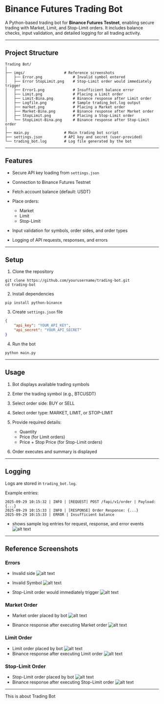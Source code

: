# Binance Futures Trading Bot

A Python-based trading bot for **Binance Futures Testnet**, enabling secure trading with Market, Limit, and Stop-Limit orders. It includes balance checks, input validation, and detailed logging for all trading activity.

---

## Project Structure

```
Trading Bot/
│
├── imgs/                  # Reference screenshots
│   ├── Error.png              # Invalid symbol entered
│   ├── Error StopLimit.png    # Stop-Limit order would immediately trigger
│   ├── Error1.png             # Insufficient balance error
│   ├── Limit.png              # Placing a Limit order
│   ├── Limit-Bina.png         # Binance response after Limit order
│   ├── Logfile.png            # Sample trading_bot.log output
│   ├── market.png             # Placing a Market order
│   ├── Market-Bina.png        # Binance response after Market order
│   ├── StopLimit.png          # Placing a Stop-Limit order
│   └── StopLimit-Bina.png     # Binance response after Stop-Limit order
│
├── main.py                # Main trading bot script
├── settings.json          # API key and secret (user-provided)
└── trading_bot.log        # Log file generated by the bot
```

---

## Features

* Secure API key loading from `settings.json`
* Connection to Binance Futures Testnet
* Fetch account balance (default: USDT)
* Place orders:

  * Market
  * Limit
  * Stop-Limit
* Input validation for symbols, order sides, and order types
* Logging of API requests, responses, and errors

---

## Setup

1. Clone the repository

```
git clone https://github.com/yourusername/trading-bot.git
cd trading-bot
```

2. Install dependencies

```
pip install python-binance
```

3. Create `settings.json` file

```json
{
    "api_key": "YOUR_API_KEY",
    "api_secret": "YOUR_API_SECRET"
}
```

4. Run the bot

```
python main.py
```

---

## Usage

1. Bot displays available trading symbols

2. Enter the trading symbol (e.g., BTCUSDT)

3. Select order side: BUY or SELL

4. Select order type: MARKET, LIMIT, or STOP-LIMIT

5. Provide required details:

   * Quantity
   * Price (for Limit orders)
   * Price + Stop Price (for Stop-Limit orders)

6. Order executes and summary is displayed

---

## Logging

Logs are stored in `trading_bot.log`.

Example entries:

```
2025-09-29 10:15:32 | INFO | [REQUEST] POST /fapi/v1/order | Payload: {...}
2025-09-29 10:15:33 | INFO | [RESPONSE] Order Response: {...}
2025-09-29 10:15:33 | ERROR | Insufficient balance
```

* shows sample log entries for request, response, and error events
![alt text](imgs/Logfile.png)

---

## Reference Screenshots

### Errors

* Invalid side 
![alt text](imgs/Error.png)

* Invalid Symbol
![alt text](imgs/Error1.png)

* Stop-Limit order would immediately trigger
![alt text](<imgs/Error StopLimit.png>)


### Market Order

* Market order placed by bot
![alt text](imgs/market.png)

* Binance response after executing Market order
![alt text](imgs/Market-Bina.png)


### Limit Order

* Limit order placed by bot
![alt text](imgs/Limit.png)
* Binance response after executing Limit order
![alt text](imgs/Limit-Bina.png)


### Stop-Limit Order

* Stop-Limit order placed by bot
![alt text](imgs/StopLimit.png)
* Binance response after executing Stop-Limit order
![alt text](imgs/StopLimit-Bina.png)

---


This is about Trading Bot

